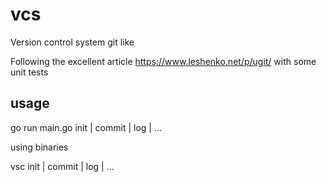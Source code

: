 # vcs
Version control system git like

Following the excellent article https://www.leshenko.net/p/ugit/
with some unit tests


## usage

  go run main.go init | commit | log | ...
  
using binaries
  
  vsc  init | commit | log | ...
